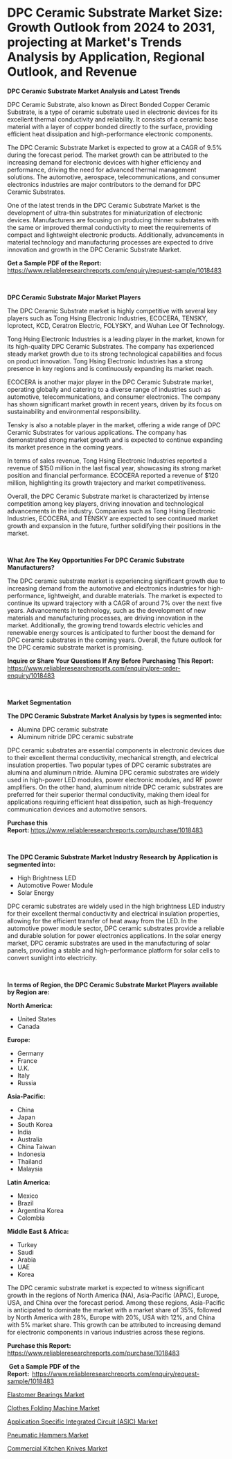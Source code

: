 <p><h1>DPC Ceramic Substrate Market Size: Growth Outlook from 2024 to 2031, projecting at Market's Trends Analysis by Application, Regional Outlook, and Revenue</h1></p><p><strong>DPC Ceramic Substrate Market Analysis and Latest Trends</strong></p>
<p><p>DPC Ceramic Substrate, also known as Direct Bonded Copper Ceramic Substrate, is a type of ceramic substrate used in electronic devices for its excellent thermal conductivity and reliability. It consists of a ceramic base material with a layer of copper bonded directly to the surface, providing efficient heat dissipation and high-performance electronic components.</p><p>The DPC Ceramic Substrate Market is expected to grow at a CAGR of 9.5% during the forecast period. The market growth can be attributed to the increasing demand for electronic devices with higher efficiency and performance, driving the need for advanced thermal management solutions. The automotive, aerospace, telecommunications, and consumer electronics industries are major contributors to the demand for DPC Ceramic Substrates.</p><p>One of the latest trends in the DPC Ceramic Substrate Market is the development of ultra-thin substrates for miniaturization of electronic devices. Manufacturers are focusing on producing thinner substrates with the same or improved thermal conductivity to meet the requirements of compact and lightweight electronic products. Additionally, advancements in material technology and manufacturing processes are expected to drive innovation and growth in the DPC Ceramic Substrate Market.</p></p>
<p><strong>Get a Sample PDF of the Report:&nbsp;</strong> <a href="https://www.reliableresearchreports.com/enquiry/request-sample/1018483">https://www.reliableresearchreports.com/enquiry/request-sample/1018483</a></p>
<p>&nbsp;</p>
<p><strong>DPC Ceramic Substrate Major Market Players</strong></p>
<p><p>The DPC Ceramic Substrate market is highly competitive with several key players such as Tong Hsing Electronic Industries, ECOCERA, TENSKY, Icprotect, KCD, Ceratron Electric, FOLYSKY, and Wuhan Lee Of Technology.</p><p>Tong Hsing Electronic Industries is a leading player in the market, known for its high-quality DPC Ceramic Substrates. The company has experienced steady market growth due to its strong technological capabilities and focus on product innovation. Tong Hsing Electronic Industries has a strong presence in key regions and is continuously expanding its market reach.</p><p>ECOCERA is another major player in the DPC Ceramic Substrate market, operating globally and catering to a diverse range of industries such as automotive, telecommunications, and consumer electronics. The company has shown significant market growth in recent years, driven by its focus on sustainability and environmental responsibility.</p><p>Tensky is also a notable player in the market, offering a wide range of DPC Ceramic Substrates for various applications. The company has demonstrated strong market growth and is expected to continue expanding its market presence in the coming years.</p><p>In terms of sales revenue, Tong Hsing Electronic Industries reported a revenue of $150 million in the last fiscal year, showcasing its strong market position and financial performance. ECOCERA reported a revenue of $120 million, highlighting its growth trajectory and market competitiveness.</p><p>Overall, the DPC Ceramic Substrate market is characterized by intense competition among key players, driving innovation and technological advancements in the industry. Companies such as Tong Hsing Electronic Industries, ECOCERA, and TENSKY are expected to see continued market growth and expansion in the future, further solidifying their positions in the market.</p></p>
<p>&nbsp;</p>
<p><strong>What Are The Key Opportunities For DPC Ceramic Substrate Manufacturers?</strong></p>
<p><p>The DPC ceramic substrate market is experiencing significant growth due to increasing demand from the automotive and electronics industries for high-performance, lightweight, and durable materials. The market is expected to continue its upward trajectory with a CAGR of around 7% over the next five years. Advancements in technology, such as the development of new materials and manufacturing processes, are driving innovation in the market. Additionally, the growing trend towards electric vehicles and renewable energy sources is anticipated to further boost the demand for DPC ceramic substrates in the coming years. Overall, the future outlook for the DPC ceramic substrate market is promising.</p></p>
<p><strong>Inquire or Share Your Questions If Any Before Purchasing This Report:</strong> <a href="https://www.reliableresearchreports.com/enquiry/pre-order-enquiry/1018483">https://www.reliableresearchreports.com/enquiry/pre-order-enquiry/1018483</a></p>
<p>&nbsp;</p>
<p><strong>Market Segmentation</strong></p>
<p><strong>The DPC Ceramic Substrate Market Analysis by types is segmented into:</strong></p>
<p><ul><li>Alumina DPC ceramic substrate</li><li>Aluminum nitride DPC ceramic substrate</li></ul></p>
<p><p>DPC ceramic substrates are essential components in electronic devices due to their excellent thermal conductivity, mechanical strength, and electrical insulation properties. Two popular types of DPC ceramic substrates are alumina and aluminum nitride. Alumina DPC ceramic substrates are widely used in high-power LED modules, power electronic modules, and RF power amplifiers. On the other hand, aluminum nitride DPC ceramic substrates are preferred for their superior thermal conductivity, making them ideal for applications requiring efficient heat dissipation, such as high-frequency communication devices and automotive sensors.</p></p>
<p><strong>Purchase this Report:&nbsp;</strong><a href="https://www.reliableresearchreports.com/purchase/1018483">https://www.reliableresearchreports.com/purchase/1018483</a></p>
<p>&nbsp;</p>
<p><strong>The DPC Ceramic Substrate Market Industry Research by Application is segmented into:</strong></p>
<p><ul><li>High Brightness LED</li><li>Automotive Power Module</li><li>Solar Energy</li></ul></p>
<p><p>DPC ceramic substrates are widely used in the high brightness LED industry for their excellent thermal conductivity and electrical insulation properties, allowing for the efficient transfer of heat away from the LED. In the automotive power module sector, DPC ceramic substrates provide a reliable and durable solution for power electronics applications. In the solar energy market, DPC ceramic substrates are used in the manufacturing of solar panels, providing a stable and high-performance platform for solar cells to convert sunlight into electricity.</p></p>
<p>&nbsp;</p>
<p><strong>In terms of Region, the DPC Ceramic Substrate Market Players available by Region are:</strong></p>
<p>
    <p> <strong> North America: </strong>
        <ul>
            <li>United States</li>
            <li>Canada</li>
        </ul>
        </p> 
    <p> <strong> Europe: </strong>
        <ul>
            <li>Germany</li>
            <li>France</li>
            <li>U.K.</li>
            <li>Italy</li>
            <li>Russia</li>
        </ul>
        </p> 
    <p> <strong> Asia-Pacific: </strong>
        <ul>
            <li>China</li>
            <li>Japan</li>
            <li>South Korea</li>
            <li>India</li>
            <li>Australia</li>
            <li>China Taiwan</li>
            <li>Indonesia</li>
            <li>Thailand</li>
            <li>Malaysia</li>
        </ul>
        </p> 
    <p> <strong> Latin America: </strong>
        <ul>
            <li>Mexico</li>
            <li>Brazil</li>
            <li>Argentina Korea</li>
            <li>Colombia</li>
        </ul>
        </p> 
    <p> <strong> Middle East & Africa: </strong>
        <ul>
            <li>Turkey</li>
            <li>Saudi</li>
            <li>Arabia</li>
            <li>UAE</li>
            <li>Korea</li>
        </ul>
    </p>
    </p>
<p><p>The DPC ceramic substrate market is expected to witness significant growth in the regions of North America (NA), Asia-Pacific (APAC), Europe, USA, and China over the forecast period. Among these regions, Asia-Pacific is anticipated to dominate the market with a market share of 35%, followed by North America with 28%, Europe with 20%, USA with 12%, and China with 5% market share. This growth can be attributed to increasing demand for electronic components in various industries across these regions.</p></p>
<p><strong>Purchase this Report: </strong><a href="https://www.reliableresearchreports.com/purchase/1018483">https://www.reliableresearchreports.com/purchase/1018483</a></p>
<p>&nbsp;<strong>Get a Sample PDF of the Report:&nbsp;&nbsp;</strong><a href="https://www.reliableresearchreports.com/enquiry/request-sample/1018483">https://www.reliableresearchreports.com/enquiry/request-sample/1018483</a></p>
<p><strong></strong></p>
<p><p><a href="https://medium.com/@patrickbrooks1913/elastomer-bearings-market-outlook-industry-overview-and-forecast-2024-to-2031-d11a5b3c4f1c">Elastomer Bearings Market</a></p><p><a href="https://medium.com/@patrickbrooks1913/clothes-folding-machine-market-trends-and-market-analysis-forecasted-for-period-2024-2031-0b775a6cfa20">Clothes Folding Machine Market</a></p><p><a href="https://github.com/kathiaseamanalvaradovlprc2h/Market-Research-Report-List-1/blob/main/application-specific-integrated-circuit-asic-market.md">Application Specific Integrated Circuit (ASIC) Market</a></p><p><a href="https://medium.com/@patrickbrooks1913/pneumatic-hammers-nbsp-market-focuses-on-market-share-size-and-projected-forecast-till-2031-01cf55ee5ab8">Pneumatic Hammers Market</a></p><p><a href="https://github.com/RickHolmes3/Market-Research-Report-List-3/blob/main/commercial-kitchen-knives-market.md">Commercial Kitchen Knives Market</a></p></p>